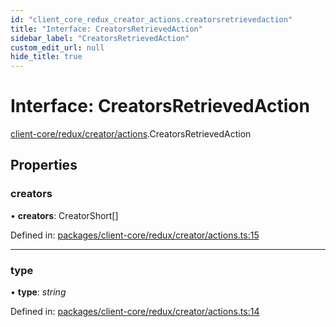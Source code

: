 ```yaml
---
id: "client_core_redux_creator_actions.creatorsretrievedaction"
title: "Interface: CreatorsRetrievedAction"
sidebar_label: "CreatorsRetrievedAction"
custom_edit_url: null
hide_title: true
---
```


# Interface: CreatorsRetrievedAction

[client-core/redux/creator/actions](../modules/client_core_redux_creator_actions.md).CreatorsRetrievedAction

## Properties

### creators

• **creators**: CreatorShort[]

Defined in: [packages/client-core/redux/creator/actions.ts:15](https://github.com/xr3ngine/xr3ngine/blob/5a0f83ed8/packages/client-core/redux/creator/actions.ts#L15)

___

### type

• **type**: *string*

Defined in: [packages/client-core/redux/creator/actions.ts:14](https://github.com/xr3ngine/xr3ngine/blob/5a0f83ed8/packages/client-core/redux/creator/actions.ts#L14)
